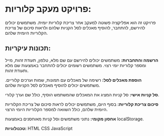# פרויקט מעקב קלוריות:

פרויקט זה הוא אפליקציה פשוטה למעקב אחר צריכת קלוריות יומית. משתמשים יכולים להירשם, להתחבר, להוסיף מאכלים לסל הקניות שלהם ולראות סיכום של צריכת הקלוריות היומית שלהם.

## תכונות עיקריות:

**הרשמה והתחברות:** משתמשים יכולים להירשם עם שם מלא, טלפון, תעודת זהות, מייל ומספר קלוריות יומי רצוי. משתמשים רשומים יכולים להתחבר באמצעות שם מלא ותעודת זהות.

**הוספת מאכלים לסל:** רשימה של מאכלים עם תמונות, שמות וערכים קלוריים. משתמשים יכולים להוסיף מאכלים לסל הקניות שלהם.

**סל קניות אישי:** סל קניות המציג את המאכלים שהמשתמש הוסיף, כולל שם וערך קלורי.

**סיכום צריכת קלוריות:** בסוף היום, משתמשים יכולים לראות סיכום של צריכת הקלוריות היומית שלהם, כולל השוואה למספר הקלוריות היומי הרצוי.

**אחסון מקומי:** נתוני משתמשים וסל קניות מאוחסנים באמצעות localStorage.

**טכנולוגיות:**
HTML
CSS
JavaScript
